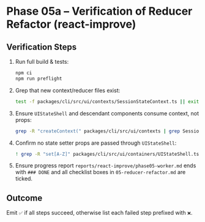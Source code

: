 # Phase 05a – Verification of Reducer Refactor (react-improve)

## Verification Steps
1. Run full build & tests:
   ```bash
   npm ci
   npm run preflight
   ```
2. Grep that new context/reducer files exist:
   ```bash
   test -f packages/cli/src/ui/contexts/SessionStateContext.ts || exit 1
   ```
3. Ensure `UIStateShell` and descendant components consume context, not props:
   ```bash
   grep -R "createContext(" packages/cli/src/ui/contexts | grep SessionStateContext
   ```
4. Confirm no state setter props are passed through `UIStateShell`:
   ```bash
   ! grep -R "set[A-Z]" packages/cli/src/ui/containers/UIStateShell.tsx
   ```
5. Ensure progress report `reports/react-improve/phase05-worker.md` ends with `### DONE` and all checklist boxes in `05-reducer-refactor.md` are ticked.

## Outcome
Emit `✅` if all steps succeed, otherwise list each failed step prefixed with `❌`.
